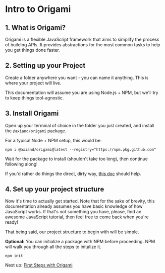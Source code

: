 # Intro to Origami

## 1. What is Origami?
Origami is a flexible JavaScript framework that aims to simplify the process of building APIs. It provides abstractions for the most common tasks to help you get things done faster.

## 2. Setting up your Project
Create a folder anywhere you want - you can name it anything. This is where your project will live. 

This documentation will assume you are using Node.js + NPM, but we'll try to keep things tool-agnostic.

## 3. Install Origami
Open up your terminal of choice in the folder you just created, and install the `@axiand/origami` package.

For a typical Node + NPM setup, this would be:
```
npm i @axiand/origami@latest --registry="https://npm.pkg.github.com"
```
Wait for the package to install (shouldn't take too long), then continue following along!

If you'd rather do things the direct, dirty way, [this doc](../Guides/Installing%20Origami%20the%20Direct%20Way.md) should help.

## 4. Set up your project structure
Now it's time to actually get started. Note that for the sake of brevity, this documentation already assumes you have basic knowledge of how JavaScript works. If that's not something you have, please, find an awesome JavaScript tutorial, then feel free to come back when you're ready!

That being said, our project structure to begin with will be simple.

**Optional:**
You can initialize a package with NPM before proceeding. NPM will walk you through all the steps to initalize it.
```
npm init
```

Next up: [First Steps with Origami](First%20Steps%20with%20Origami.md)